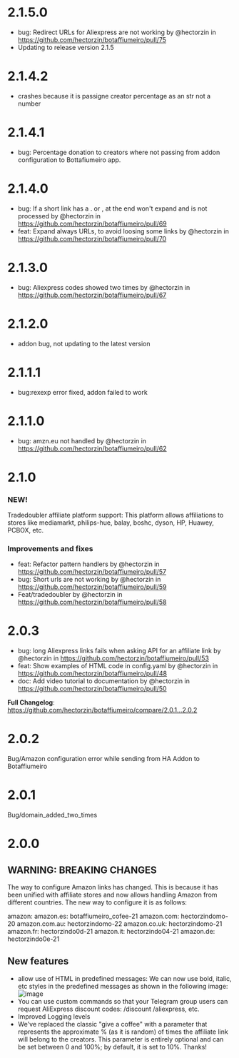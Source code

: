 # 2.1.5.0

- bug: Redirect URLs for Aliexpress are not working by @hectorzin in https://github.com/hectorzin/botaffiumeiro/pull/75
- Updating to release version 2.1.5

# 2.1.4.2

- crashes because it is passigne creator percentage as an str not a number

# 2.1.4.1

- bug: Percentage donation to creators where not passing from addon configuration to Bottafiumeiro app.

# 2.1.4.0

- bug: If a short link has a . or , at the end won't expand and is not processed by @hectorzin in https://github.com/hectorzin/botaffiumeiro/pull/69
- feat: Expand always URLs, to avoid loosing some links by @hectorzin in https://github.com/hectorzin/botaffiumeiro/pull/70

# 2.1.3.0

- bug: Aliexpress codes showed two times by @hectorzin in https://github.com/hectorzin/botaffiumeiro/pull/67

# 2.1.2.0

- addon bug, not updating to the latest version

# 2.1.1.1

- bug:rexexp error fixed, addon failed to work

# 2.1.1.0

- bug: amzn.eu not handled by @hectorzin in https://github.com/hectorzin/botaffiumeiro/pull/62

# 2.1.0

### NEW!

Tradedoubler affiliate platform support: This platform allows affiliations to stores like mediamarkt, philips-hue, balay, boshc, dyson, HP, Huawey, PCBOX, etc.

### Improvements and fixes

- feat: Refactor pattern handlers by @hectorzin in https://github.com/hectorzin/botaffiumeiro/pull/57
- bug: Short urls are not working by @hectorzin in https://github.com/hectorzin/botaffiumeiro/pull/59
- Feat/tradedoubler by @hectorzin in https://github.com/hectorzin/botaffiumeiro/pull/58

# 2.0.3

- bug: long Aliexpress links fails when asking API for an affiliate link by @hectorzin in https://github.com/hectorzin/botaffiumeiro/pull/53
- feat: Show examples of HTML code in config.yaml by @hectorzin in https://github.com/hectorzin/botaffiumeiro/pull/48
- doc: Add video tutorial to documentation by @hectorzin in https://github.com/hectorzin/botaffiumeiro/pull/50

**Full Changelog**: https://github.com/hectorzin/botaffiumeiro/compare/2.0.1...2.0.2

# 2.0.2

Bug/Amazon configuration error while sending from HA Addon to Botaffiumeiro

# 2.0.1

Bug/domain_added_two_times

# 2.0.0

## WARNING: BREAKING CHANGES

The way to configure Amazon links has changed.
This is because it has been unified with affiliate stores and now allows handling Amazon from different countries.
The new way to configure it is as follows:

amazon:
amazon.es: botaffiumeiro_cofee-21
amazon.com: hectorzindomo-20
amazon.com.au: hectorzindomo-22
amazon.co.uk: hectorzindomo-21
amazon.fr: hectorzindo0d-21
amazon.it: hectorzindo04-21
amazon.de: hectorzindo0e-21

## New features

- allow use of HTML in predefined messages: We can now use bold, italic, etc styles in the predefined messages as shown in the following image:
  ![image](https://github.com/user-attachments/assets/39fb1059-5e34-4c1e-b988-1ba6aebb51f8)
- You can use custom commands so that your Telegram group users can request AliExpress discount codes: /discount /aliexpress, etc.
- Improved Logging levels
- We've replaced the classic "give a coffee" with a parameter that represents the approximate % (as it is random) of times the affiliate link will belong to the creators. This parameter is entirely optional and can be set between 0 and 100%; by default, it is set to 10%. Thanks!

